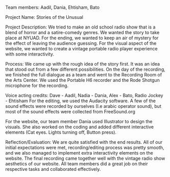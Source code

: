 Team members: Aadil, Dania, Ehtisham, Bato

Project Name: Stories of the Unusual

Project Description: We tried to make an old school radio show that is a blend of horror and a satire-comedy genres. We wanted the story to take place at NYUAD. For the ending, we wanted to keep an air of mystery for the effect of leaving the audience guessing. For the visual aspect of the website, we wanted to create a vintage portable radio player experience with some interactivity. 

Process: We came up with the rough idea of the story first. It was an idea that stood out from a few different possibilities. On the day of the recording, we finished the full dialogue as a team and went to the Recording Room of the Arts Center. We used the Portable H6 recorder and the Rode Shotgun microphone for the recording. 

Voice acting credits: Dave - Aadil, Nadia - Dania, Alex - Bato, Radio Jockey - Ehtisham
For the editing, we used the Audacity software. A few of the sound effects were recorded by ourselves (I.e arabic operator sound), but most of the sound effects were collected from FreeSound.org

For the website, our team member Dania used Illustrator to design the visuals. She also worked on the coding and added different interactive elements (Cat eyes. Lights turning off, Button press).

Reflection/Evaluation: We are quite satisfied with the end results. All of our initial expectations were met, recording/editing process was pretty smooth, and we also managed to implement extra interactivity elements on the website. The final recording came together well with the vintage radio show aesthetics of our website. All team members did a great job on their respective tasks and collaborated effectively.
